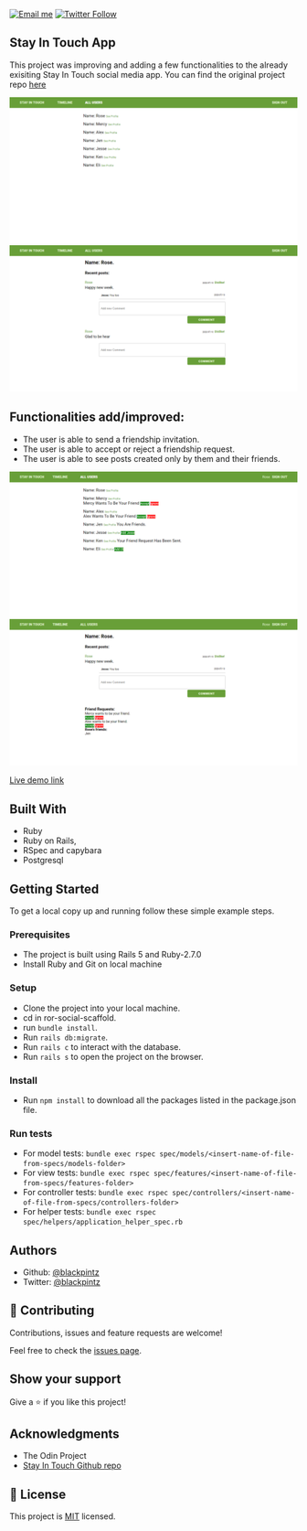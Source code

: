 [![Email me](https://img.shields.io/badge/Hire%2FConsult-Click%20to%20contact-brightgreen)](mailto:rosewanjohi24@gmail.com)
[![Twitter Follow](https://img.shields.io/twitter/follow/blackpintz?label=Tweet%20me&style=social)](https://twitter.com/blackpintz)

## Stay In Touch App

This project was improving and adding a few functionalities to the already exisiting Stay In Touch social media app. 
You can find the original project repo [here](https://github.com/microverseinc/ror-social-scaffold) 

![Original look of the users' list page](images/user-list-page.png)
![Original look of a user's show page](images/user-show-page.png)

## Functionalities add/improved:

- The user is able to send a friendship invitation.
- The user is able to accept or reject a friendship request.
- The user is able to see posts created only by them and their friends.

![Final look of the users' list page](images/user-list-page2.png)
![Final look of a user's show page](images/user-show-page2.png)

[Live demo link](https://limitless-reaches-23856.herokuapp.com/users/sign_in)

## Built With

- Ruby
- Ruby on Rails,
- RSpec and capybara
- Postgresql


## Getting Started


To get a local copy up and running follow these simple example steps.

### Prerequisites

- The project is built using Rails 5 and Ruby-2.7.0
- Install Ruby and Git on local machine


### Setup

- Clone the project into your local machine.
- cd in ror-social-scaffold.
- run ```bundle install```.
- Run ```rails db:migrate```.
- Run ```rails c``` to interact with the database.
- Run ```rails s``` to open the project on the browser.

### Install
- Run ```npm install``` to download all the packages listed in the package.json file.


### Run tests
- For model tests: ```bundle exec rspec spec/models/<insert-name-of-file-from-specs/models-folder>```
- For view tests: ```bundle exec rspec spec/features/<insert-name-of-file-from-specs/features-folder>```
- For controller tests: ```bundle exec rspec spec/controllers/<insert-name-of-file-from-specs/controllers-folder>```
- For helper tests: ```bundle exec rspec spec/helpers/application_helper_spec.rb```


## Authors

- Github: [@blackpintz](https://github.com/blackpintz)
- Twitter: [@blackpintz](https://twitter.com/blackpintz)


## 🤝 Contributing

Contributions, issues and feature requests are welcome!

Feel free to check the [issues page](https://github.com/blackpintz/ror-social-scaffold/pulls).

## Show your support

Give a ⭐️ if you like this project!

## Acknowledgments

- The Odin Project 
- [Stay In Touch Github repo](https://github.com/blackpintz/ror-social-scaffold/pulls)


## 📝 License

This project is [MIT](lic.url) licensed.
